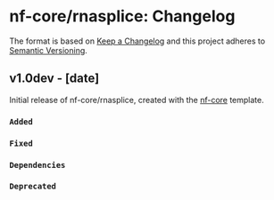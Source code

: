 # nf-core/rnasplice: Changelog

The format is based on [Keep a Changelog](https://keepachangelog.com/en/1.0.0/)
and this project adheres to [Semantic Versioning](https://semver.org/spec/v2.0.0.html).

## v1.0dev - [date]

Initial release of nf-core/rnasplice, created with the [nf-core](https://nf-co.re/) template.

### `Added`

### `Fixed`

### `Dependencies`

### `Deprecated`
